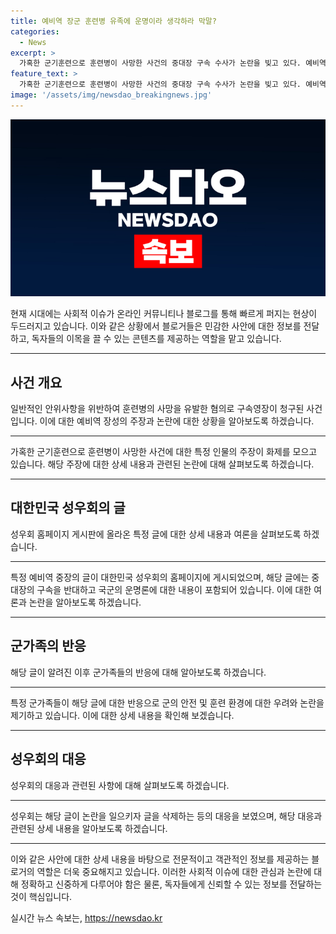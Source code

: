 ```yaml
---
title: 예비역 장군 훈련병 유족에 운명이라 생각하라 막말?
categories:
  - News
excerpt: >
  가혹한 군기훈련으로 훈련병이 사망한 사건의 중대장 구속 수사가 논란을 빚고 있다. 예비역 장군이 훈련 사고를 운명으로 여기고 중대장 구속 반대를 주장했으나, 중대장과 부중대장은 구속됐다. 이에 군가족들과 커뮤니티에서는 가혹행위를 용인하는 발언에 비난의 목소리가 높아지고, 성우회는 논란 글을 삭제했다. 중대장의 구속 여부와 함께 훈련 중의 가혹행위 문제가 사회적 관심을 모으고 있다.
feature_text: >
  가혹한 군기훈련으로 훈련병이 사망한 사건의 중대장 구속 수사가 논란을 빚고 있다. 예비역 장군이 훈련 사고를 운명으로 여기고 중대장 구속 반대를 주장했으나, 중대장과 부중대장은 구속됐다. 이에 군가족들과 커뮤니티에서는 가혹행위를 용인하는 발언에 비난의 목소리가 높아지고, 성우회는 논란 글을 삭제했다. 중대장의 구속 여부와 함께 훈련 중의 가혹행위 문제가 사회적 관심을 모으고 있다.
image: '/assets/img/newsdao_breakingnews.jpg'
---
```


<p><img src="/assets/img/newsdao_breakingnews.jpg" alt="implanttips 속보" /></p>

<p>현재 시대에는 사회적 이슈가 온라인 커뮤니티나 블로그를 통해 빠르게 퍼지는 현상이 두드러지고 있습니다. 이와 같은 상황에서 블로거들은 민감한 사안에 대한 정보를 전달하고, 독자들의 이목을 끌 수 있는 콘텐츠를 제공하는 역할을 맡고 있습니다.</p>

<hr />

<h2 data-ke-size="size26">사건 개요</h2>

<p>일반적인 안위사항을 위반하여 훈련병의 사망을 유발한 혐의로 구속영장이 청구된 사건입니다. 이에 대한 예비역 장성의 주장과 논란에 대한 상황을 알아보도록 하겠습니다.</p>

<hr />

<p data-ke-size="size16">가혹한 군기훈련으로 훈련병이 사망한 사건에 대한 특정 인물의 주장이 화제를 모으고 있습니다. 해당 주장에 대한 상세 내용과 관련된 논란에 대해 살펴보도록 하겠습니다.</p>

<hr />

<h2 data-ke-size="size26">대한민국 성우회의 글</h2>

<p>성우회 홈페이지 게시판에 올라온 특정 글에 대한 상세 내용과 여론을 살펴보도록 하겠습니다.</p>

<hr />

<p data-ke-size="size16">특정 예비역 중장의 글이 대한민국 성우회의 홈페이지에 게시되었으며, 해당 글에는 중대장의 구속을 반대하고 국군의 운명론에 대한 내용이 포함되어 있습니다. 이에 대한 여론과 논란을 알아보도록 하겠습니다.</p>

<hr />

<h2 data-ke-size="size26">군가족의 반응</h2>

<p>해당 글이 알려진 이후 군가족들의 반응에 대해 알아보도록 하겠습니다.</p>

<hr />

<p data-ke-size="size16">특정 군가족들이 해당 글에 대한 반응으로 군의 안전 및 훈련 환경에 대한 우려와 논란을 제기하고 있습니다. 이에 대한 상세 내용을 확인해 보겠습니다.</p>

<hr />

<h2 data-ke-size="size26">성우회의 대응</h2>

<p>성우회의 대응과 관련된 사항에 대해 살펴보도록 하겠습니다.</p>

<hr />

<p data-ke-size="size16">성우회는 해당 글이 논란을 일으키자 글을 삭제하는 등의 대응을 보였으며, 해당 대응과 관련된 상세 내용을 알아보도록 하겠습니다.</p>

<hr />

<p>이와 같은 사안에 대한 상세 내용을 바탕으로 전문적이고 객관적인 정보를 제공하는 블로거의 역할은 더욱 중요해지고 있습니다. 이러한 사회적 이슈에 대한 관심과 논란에 대해 정확하고 신중하게 다루어야 함은 물론, 독자들에게 신뢰할 수 있는 정보를 전달하는 것이 핵심입니다.</p>
실시간 뉴스 속보는, <a href="https://newsdao.kr" rel="dofollow">https://newsdao.kr</a>


